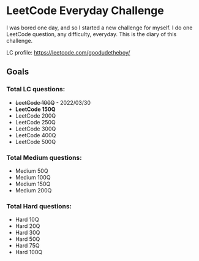 # LeetCode Everyday Challenge
I was bored one day, and so I started a new challenge for myself. I do one LeetCode question, any difficulty, everyday. This is the diary of this challenge.

LC profile: https://leetcode.com/goodudetheboy/

## Goals

### Total LC questions:
- ~~LeetCode 100Q~~ - 2022/03/30
- **LeetCode 150Q**
- LeetCode 200Q
- LeetCode 250Q
- LeetCode 300Q
- LeetCode 400Q
- LeetCode 500Q

### Total Medium questions:
- Medium 50Q
- Medium 100Q
- Medium 150Q
- Medium 200Q

### Total Hard questions:
- Hard 10Q
- Hard 20Q
- Hard 30Q
- Hard 50Q
- Hard 75Q
- Hard 100Q
